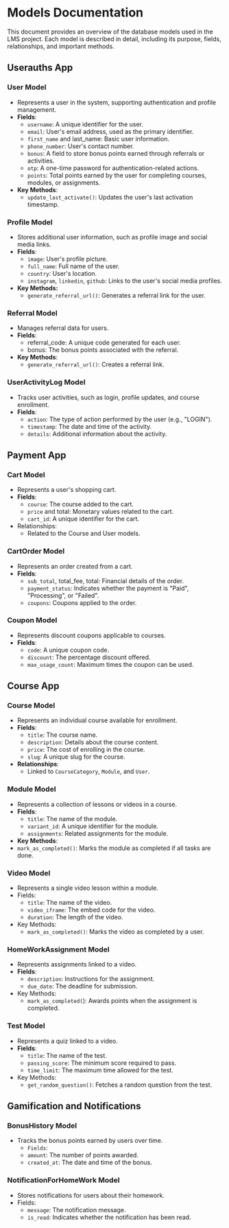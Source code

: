# Models Documentation

This document provides an overview of the database models used in the LMS project. Each model is described in detail, including its purpose, fields, relationships, and important methods.
## Userauths App
### User Model
* Represents a user in the system, supporting authentication and profile management.
* **Fields**:<br>
  * `username`: A unique identifier for the user. 
  * `email`: User's email address, used as the primary identifier.
  * `first_name` and last_name: Basic user information.
  * `phone_number`: User's contact number.
  * `bonus`: A field to store bonus points earned through referrals or activities.
  * `otp`: A one-time password for authentication-related actions.
  * `points`: Total points earned by the user for completing courses, modules, or assignments.
* **Key Methods**:
  * `update_last_activate()`: Updates the user's last activation timestamp.

### Profile Model
* Stores additional user information, such as profile image and social media links.
* **Fields**:
  * `image`: User's profile picture.
  * `full_name`: Full name of the user.
  * `country`: User's location.
  * `instagram`, `linkedin`, `github`: Links to the user's social media profiles.
* **Key Methods:**
  * `generate_referral_url()`: Generates a referral link for the user.


### Referral Model
* Manages referral data for users.
* **Fields**:
  * referral_code: A unique code generated for each user.
  * bonus: The bonus points associated with the referral.
* **Key Methods**: 
  * `generate_referral_url()`: Creates a referral link.


### UserActivityLog Model
* Tracks user activities, such as login, profile updates, and course enrollment.
* **Fields**:
  * `action`: The type of action performed by the user (e.g., "LOGIN").
  * `timestamp`: The date and time of the activity.
  * `details`: Additional information about the activity. 

    

## Payment App
### Cart Model
* Represents a user's shopping cart.
* **Fields**:
  * `course`: The course added to the cart.
  * `price` and total: Monetary values related to the cart.
  * `cart_id`: A unique identifier for the cart.
* Relationships:
  * Related to the Course and User models.


### CartOrder Model
* Represents an order created from a cart.
* **Fields**:
  * `sub_total`, total_fee, total: Financial details of the order.
  * `payment_status`: Indicates whether the payment is "Paid", "Processing", or "Failed".
  * `coupons`: Coupons applied to the order.

### Coupon Model
* Represents discount coupons applicable to courses.
* **Fields**:
  * `code`: A unique coupon code.
  * `discount`: The percentage discount offered.
  * `max_usage_count`: Maximum times the coupon can be used.


## Course App
### Course Model
* Represents an individual course available for enrollment.
* **Fields**:
  * `title`: The course name.
  * `description`: Details about the course content.
  * `price`: The cost of enrolling in the course.
  * `slug`: A unique slug for the course.
* **Relationships**:
  * Linked to `CourseCategory`, `Module`, and `User`.

### Module Model
* Represents a collection of lessons or videos in a course.
* **Fields**:
  * `title`: The name of the module.
  * `variant_id`: A unique identifier for the module.
  * `assignments`: Related assignments for the module.
* **Key Methods**: 
* `mark_as_completed()`: Marks the module as completed if all tasks are done.


### Video Model
* Represents a single video lesson within a module.
* Fields:
  * `title`: The name of the video.
  * `video_iframe`: The embed code for the video.
  * `duration`: The length of the video.
* Key Methods:
  * `mark_as_completed()`: Marks the video as completed by a user.


### HomeWorkAssignment Model
* Represents assignments linked to a video.
* **Fields**:
  * `description`: Instructions for the assignment.
  * `due_date`: The deadline for submission.
* Key Methods:
  * `mark_as_completed(`): Awards points when the assignment is completed.


### Test Model
* Represents a quiz linked to a video.
* **Fields**:
   * `title`: The name of the test.
   * `passing_score`: The minimum score required to pass.
   * `time_limit`: The maximum time allowed for the test.
* Key Methods:
  * `get_random_question()`: Fetches a random question from the test.


## Gamification and Notifications

### BonusHistory Model
* Tracks the bonus points earned by users over time.
  * `Fields`:
  * `amount`: The number of points awarded.
  * `created_at`: The date and time of the bonus.

### NotificationForHomeWork Model
* Stores notifications for users about their homework.
* Fields:
  * `message`: The notification message.
  * `is_read`: Indicates whether the notification has been read.